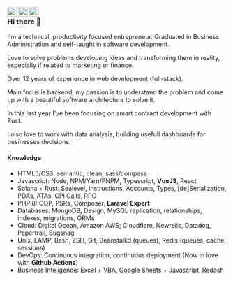 <a href="https://www.instagram.com/gabrielmkoerich" target="_blank">
  <img align="left" alt="Instagram" width="22px" src="https://raw.githubusercontent.com/hussainweb/hussainweb/main/icons/instagram.png" />
</a>
<a href="https://twitter.com/gabrielmkoerich" target="_blank">
  <img align="left" alt="Twitter" width="22px" src="https://raw.githubusercontent.com/peterthehan/peterthehan/master/assets/twitter.svg" />
</a>
<a href="https://www.linkedin.com/in/gabrielkoerich" target="_blank">
  <img align="left" alt="Linkedin" width="22px" src="https://raw.githubusercontent.com/peterthehan/peterthehan/master/assets/linkedin.svg" />
</a>

<img align="center" width="0px" src="https://visitor-badge.glitch.me/badge?page_id=gabrielkoerich.gabrielkoerich" />

### Hi there 👋

I'm a technical, productivity focused entrepreneur. Graduated in Business Administration and self-taught in software development. 

Love to solve problems developing ideas and transforming them in reality, especially if related to marketing or finance. 

Over 12 years of experience in web development (full-stack).

Main focus is backend, my passion is to understand the problem and come up with a beautiful software architecture to solve it.

In this last year I've been focusing on smart contract development with Rust.

I also love to work with data analysis, building usefull dashboards for businesses decisions.

#### Knowledge

* HTML5/CSS: semantic, clean, sass/compass
* Javascript: Node, NPM/Yarn/PNPM, Typescript, **VueJS**, React
* Solana + Rust: Sealevel, Instructions, Accounts, Types, [de]Serialization, PDAs, ATAs, CPI Calls, RPC
* PHP 8: OOP, PSRs, Composer, **Laravel Expert**
* Databases: MongoDB, Design, MySQL replication, relationships, indexes, migrations, ORMs
* Cloud: Digital Ocean, Amazon AWS; Cloudflare, Newrelic, Datadog, Papertrail, Bugsnag
* Unix, LAMP, Bash, ZSH, Git, Beanstalkd (queues), Redis (queues, cache, sessions)
* DevOps: Continuous integration, continuous deployment (Now in love with **Github Actions**)
* Business Inteligence: Excel + VBA, Google Sheets + Javascript, Redash

